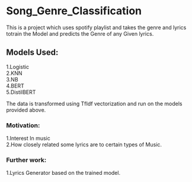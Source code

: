 # Song_Genre_Classification
This is a project which uses spotify playlist and takes the genre and lyrics totrain the Model and predicts the Genre of any Given lyrics.

## Models Used:

1.Logistic<br>
2.KNN<br>
3.NB<br>
4.BERT<br>
5.DistilBERT<br>

The data is transformed using TfIdf vectorization and run on the models provided above.<br>

### Motivation:<br>

1.Interest In music <br>
2.How closely related some lyrics are to certain types of Music.<br>

### Further work:<br>
1.Lyrics Generator based on the trained model.<br>

